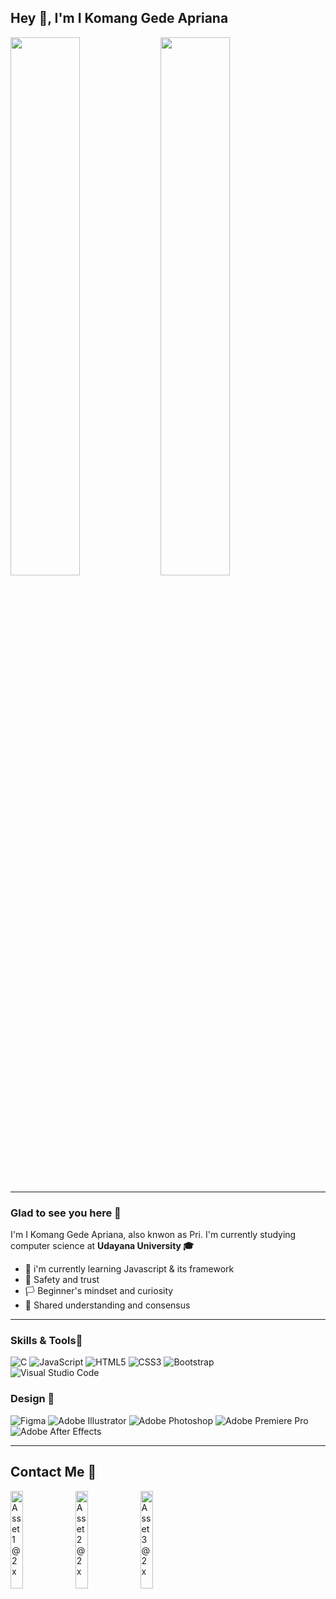 ## Hey 👋, I'm I Komang Gede Apriana
<img align="left" width="47%" src="https://github-readme-stats.vercel.app/api?username=gedeapriana&show_icons=true&theme=radical" />
<img width="47%" src="https://github-readme-stats.vercel.app/api/top-langs/?username=gedeapriana&layout=compact" />
<hr>

### Glad to see you here 👋
I'm I Komang Gede Apriana, also knwon as Pri. I'm currently studying computer science at <b>Udayana University 🎓</b>

- 📝 i'm currently learning Javascript & its framework
- 💖 Safety and trust
- 🏳 Beginner's mindset and curiosity
- 🙌 Shared understanding and consensus
<hr>

### Skills & Tools📑
![C](https://img.shields.io/badge/c-%2300599C.svg?style=for-the-badge&logo=c&logoColor=white)
![JavaScript](https://img.shields.io/badge/javascript-%23323330.svg?style=for-the-badge&logo=javascript&logoColor=%23F7DF1E)
![HTML5](https://img.shields.io/badge/html5-%23E34F26.svg?style=for-the-badge&logo=html5&logoColor=white)
![CSS3](https://img.shields.io/badge/css3-%231572B6.svg?style=for-the-badge&logo=css3&logoColor=white)
![Bootstrap](https://img.shields.io/badge/bootstrap-%23563D7C.svg?style=for-the-badge&logo=bootstrap&logoColor=white) <br>
![Visual Studio Code](https://img.shields.io/badge/Visual%20Studio%20Code-0078d7.svg?style=for-the-badge&logo=visual-studio-code&logoColor=white)

### Design 🎨
![Figma](https://img.shields.io/badge/figma-%23F24E1E.svg?style=for-the-badge&logo=figma&logoColor=white)
![Adobe Illustrator](https://img.shields.io/badge/adobe%20illustrator-%23FF9A00.svg?style=for-the-badge&logo=adobe%20illustrator&logoColor=white)
![Adobe Photoshop](https://img.shields.io/badge/adobe%20photoshop-%2331A8FF.svg?style=for-the-badge&logo=adobe%20photoshop&logoColor=white)
![Adobe Premiere Pro](https://img.shields.io/badge/Adobe%20Premiere%20Pro-9999FF.svg?style=for-the-badge&logo=Adobe%20Premiere%20Pro&logoColor=white)
![Adobe After Effects](https://img.shields.io/badge/Adobe%20After%20Effects-9999FF.svg?style=for-the-badge&logo=Adobe%20After%20Effects&logoColor=white)
<hr>

## Contact Me 📧
<a href="https://wa.me/6281339486902"> <img width="20%" align="left" alt="Asset 1@2x" src="https://user-images.githubusercontent.com/50385762/170088070-ac884cf6-4fb3-45b1-818b-61b2bef84feb.png"> </a>

<a href="https://www.linkedin.com/in/komang-apriana"><img width="20%" align="left" alt="Asset 2@2x" src="https://user-images.githubusercontent.com/50385762/170088701-3649e858-c93f-48d6-8b18-2b64eb1b6e5d.png"> </a>

<a href="https://www.instagram.com/gdaprianaa/"> <img width="20%" alt="Asset 3@2x" src="https://user-images.githubusercontent.com/50385762/170089269-930b73c0-cd03-49da-acbb-57bc83b8e657.png"> </a>
